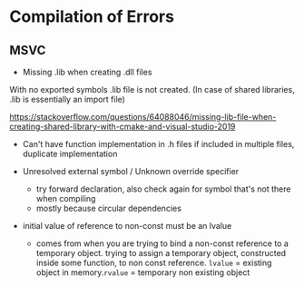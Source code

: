 # Compilation of Errors

## MSVC
- Missing .lib when creating .dll files

With no exported symbols .lib file is not created. (In case of shared libraries, .lib is essentially an import file)

https://stackoverflow.com/questions/64088046/missing-lib-file-when-creating-shared-library-with-cmake-and-visual-studio-2019

- Can't have function implementation in .h files if included in multiple files, duplicate implementation

- Unresolved external symbol / Unknown override specifier
  - try forward declaration, also check again for symbol that's not there when compiling
  - mostly because circular dependencies

- initial value of reference to non-const must be an lvalue
  - comes from when you are trying to bind a non-const reference to a temporary object. trying to assign a temporary object, constructed inside some function, to non const reference. `lvalue` = existing object in memory.`rvalue` = temporary non existing object